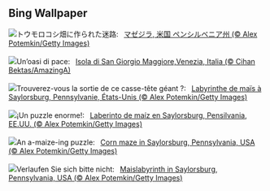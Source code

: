 ## Bing Wallpaper
![](https://www.bing.com/th?id=OHR.PoconosMaze_JA-JP2722442659_UHD.jpg&w=1000)トウモロコシ畑に作られた迷路:&nbsp;&ensp;[マゼジラ, 米国 ペンシルベニア州 (© Alex Potemkin/Getty Images)](https://www.bing.com/th?id=OHR.PoconosMaze_JA-JP2722442659_UHD.jpg)
<br><br/>
![](https://www.bing.com/th?id=OHR.SanGiorgioMaggiore_IT-IT9222946405_UHD.jpg&w=1000)Un’oasi di pace:&nbsp;&ensp;[Isola di San Giorgio Maggiore,Venezia, Italia (© Cihan Bektas/AmazingA)](https://www.bing.com/th?id=OHR.SanGiorgioMaggiore_IT-IT9222946405_UHD.jpg)
<br><br/>
![](https://www.bing.com/th?id=OHR.PoconosMaze_FR-FR5336373976_UHD.jpg&w=1000)Trouverez-vous la sortie de ce casse-tête géant ?:&nbsp;&ensp;[Labyrinthe de maïs à Saylorsburg, Pennsylvanie, États-Unis (© Alex Potemkin/Getty Images)](https://www.bing.com/th?id=OHR.PoconosMaze_FR-FR5336373976_UHD.jpg)
<br><br/>
![](https://www.bing.com/th?id=OHR.PoconosMaze_ES-ES3975225745_UHD.jpg&w=1000)¡Un puzzle enorme!:&nbsp;&ensp;[Laberinto de maíz en Saylorsburg, Pensilvania, EE.UU. (© Alex Potemkin/Getty Images)](https://www.bing.com/th?id=OHR.PoconosMaze_ES-ES3975225745_UHD.jpg)
<br><br/>
![](https://www.bing.com/th?id=OHR.PoconosMaze_EN-GB4803656723_UHD.jpg&w=1000)An a-maize-ing puzzle:&nbsp;&ensp;[Corn maze in Saylorsburg, Pennsylvania, USA (© Alex Potemkin/Getty Images)](https://www.bing.com/th?id=OHR.PoconosMaze_EN-GB4803656723_UHD.jpg)
<br><br/>
![](https://www.bing.com/th?id=OHR.PoconosMaze_DE-DE7096055510_UHD.jpg&w=1000)Verlaufen Sie sich bitte nicht:&nbsp;&ensp;[Maislabyrinth in Saylorsburg, Pennsylvania, USA (© Alex Potemkin/Getty Images)](https://www.bing.com/th?id=OHR.PoconosMaze_DE-DE7096055510_UHD.jpg)
<br><br/>
